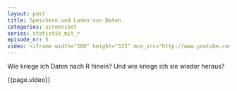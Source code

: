 ```yaml
---
layout: post
title: Speichern und Laden von Daten
categories: screencast
series: statistik_mit_r
episode_nr: 5
video: <iframe width="560" height="315" mce_src="http://www.youtube.com/embed/QBm-F9bhcnU" frameborder="0" allowfullscreen="" src="http://www.youtube.com/embed/QBm-F9bhcnU"></iframe>
---
```


Wie kriege ich Daten nach R hinein? Und wie kriege ich sie wieder heraus?
<!--more-->
{{page.video}}

